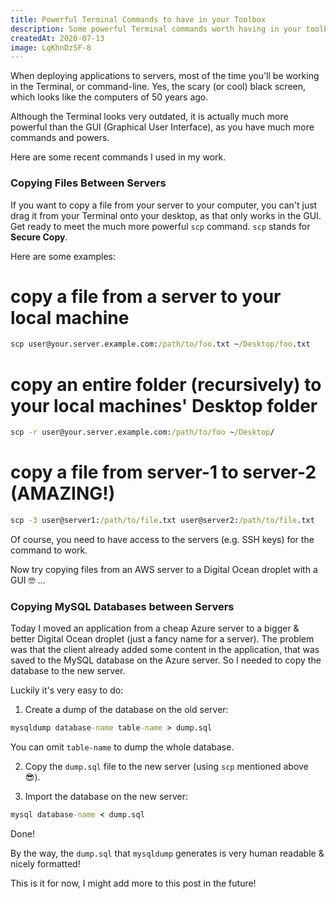 ```yaml
---
title: Powerful Terminal Commands to have in your Toolbox
description: Some powerful Terminal commands worth having in your toolbox
createdAt: 2020-07-13
image: LqKhnDzSF-8
---
```


When deploying applications to servers, most of the time you'll be working in the Terminal, or command-line. Yes, the scary (or cool) black screen, which looks like the computers of 50 years ago.

Although the Terminal looks very outdated, it is actually much more powerful than the GUI (Graphical User Interface), as you have much more commands and powers.

Here are some recent commands I used in my work.

### Copying Files Between Servers

If you want to copy a file from your server to your computer, you can't just drag it from your Terminal onto your desktop, as that only works in the GUI. Get ready to meet the much more powerful `scp` command. `scp` stands for **Secure Copy**.

Here are some examples:

# copy a file from a server to your local machine

```bat
scp user@your.server.example.com:/path/to/foo.txt ~/Desktop/foo.txt
```

# copy an entire folder (recursively) to your local machines' Desktop folder

```bat
scp -r user@your.server.example.com:/path/to/foo ~/Desktop/
```

# copy a file from server-1 to server-2 (AMAZING!)

```bat
scp -3 user@server1:/path/to/file.txt user@server2:/path/to/file﻿.txt
```

Of course, you need to have access to the servers (e.g. SSH keys) for the command to work.

Now try copying files from an AWS server to a Digital Ocean droplet with a GUI 🤓 ...

### Copying MySQL Databases between Servers

Today I moved an application from a cheap Azure server to a bigger & better Digital Ocean droplet (just a fancy name for a server). The problem was that the client already added some content in the application, that was saved to the MySQL database on the Azure server. So I needed to copy the database to the new server.

Luckily it's very easy to do:

1. Create a dump of the database on the old server:

```bat
mysqldump database-name table-name > dump.sql
```

You can omit `table-name` to dump the whole database.

2. Copy the `dump.sql` file to the new server (using `scp` mentioned above 😎).

3. Import the database on the new server:

```bat
mysql database-name < dump.sql
```

Done!

By the way, the `dump.sql` that `mysqldump` generates is very human readable & nicely formatted!

This is it for now, I might add more to this post in the future!
